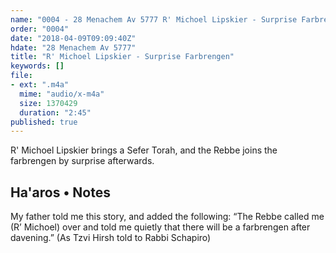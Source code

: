 ```yaml
---
name: "0004 - 28 Menachem Av 5777 R' Michoel Lipskier - Surprise Farbrengen"
order: "0004"
date: "2018-04-09T09:09:40Z"
hdate: "28 Menachem Av 5777"
title: "R' Michoel Lipskier - Surprise Farbrengen"
keywords: []
file:
- ext: ".m4a"
  mime: "audio/x-m4a"
  size: 1370429
  duration: "2:45"
published: true
---
```

R' Michoel Lipskier brings a Sefer Torah, and the Rebbe joins the farbrengen by surprise afterwards.

## Ha'aros • Notes
My father told me this story, and added the following: “The Rebbe called me (R’ Michoel) over and told me quietly that there will be a farbrengen after davening.” (As Tzvi Hirsh told to Rabbi Schapiro) 

